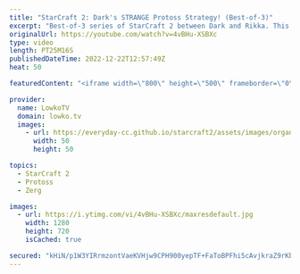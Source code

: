 ```yaml
---
title: "StarCraft 2: Dark's STRANGE Protoss Strategy! (Best-of-3)"
excerpt: "Best-of-3 series of StarCraft 2 between Dark and Rikka. This match is a best-of-3 series and the quarter finals of the ESL Open Cup Korea 124. In these games Dark, who is one of the best Zergs in the world, decides to play Protoss.  Dark vs Scarlett: https://youtu.be/5tTMSsX3w7s  Support my work on Patreon:"
originalUrl: https://youtube.com/watch?v=4vBHu-XSBXc
type: video
length: PT25M16S
publishedDateTime: 2022-12-22T12:57:49Z
heat: 50

featuredContent: "<iframe width=\"800\" height=\"500\" frameborder=\"0\" src=\"https://www.youtube.com/embed/4vBHu-XSBXc\" allow=\"accelerometer; autoplay; encrypted-media; gyroscope; picture-in-picture\" allowfullscreen></iframe>"

provider:
  name: LowkoTV
  domain: lowko.tv
  images:
    - url: https://everyday-cc.github.io/starcraft2/assets/images/organizations/lowko.tv-50x50.jpg
      width: 50
      height: 50

topics:
  - StarCraft 2
  - Protoss
  - Zerg

images:
  - url: https://i.ytimg.com/vi/4vBHu-XSBXc/maxresdefault.jpg
    width: 1280
    height: 720
    isCached: true

secured: "kHiN/p1W3YIRrmzontVaeKVHjw9CPH900yepTF+FaToBPFhi5cAvjkraZ9rKbdImzHTTeZHpf0q3PsF4CzUz3hLjBPvgR7oORfsg5gcTcRfp5EntpJfXpUsRC0UB6A05uY9l65hQqelzTnVhXD6OFp3Cc5+CHSPIWEx4+e8NN0E/MPX6uPmS7zkW5mxlqkuPkQ203NFNFJcIkrrI6HR8nhs2ic7/LMikjeE+3jePjgB98W6NH//oL50+b5KO78nj1VsYdEpKpfzonF385xdVGwA3d2+9Y6ZINqUqV0fxmj2VO/rehS3MnHHXUtzwMLE8uzZEW+ArknQRKobysqzONKNLvLVsxUbrTLXbztXkNzrEjmrd6MQybn9fFOlz3vpoIbOkyqRZhOHwMfAyCgXNB6BfsTAHXZ9k8TBCoJke1OQ=;ECYDsfBlJhOly97V+9ZfnA=="
---
```


